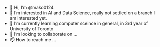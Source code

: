 - 👋 Hi, I’m @mako0124
- 👀 I’m interested in AI and Data Science, really not settled on a branch I am interested yet. 
- 🌱 I’m currently learning computer sceince in general, in 3rd year of University of Toronto
- 💞️ I’m looking to collaborate on ...
- 📫 How to reach me ...

<!---
mako0124/mako0124 is a ✨ special ✨ repository because its `README.md` (this file) appears on your GitHub profile.
You can click the Preview link to take a look at your changes.
--->
